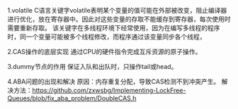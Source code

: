 1.volatile
C语言关键字volatile表明某个变量的值可能在外部被改变，阻止编译器进行优化，放在寄存器中。因此对这些变量的存取不能缓存到寄存器，每次使用时需要重新存取。
该关键字在多线程环境下经常使用，因为在编写多线程的程序时，同一个变量可能被多个线程修改，而程序通过该变量同步各个线程，

2.CAS操作的底层实现
通过CPU的硬件指令完成互斥资源的原子操作。

3.dummy节点的作用
保证入队和出队时，只操作tail或head。

4.ABA问题的出现和解决
原因：内存重复分配，导致CAS检测不到冲突产生。
解决方法：https://github.com/zxwsbg/Implementing-LockFree-Queues/blob/fix_aba_problem/DoubleCAS.h